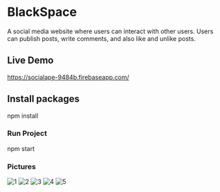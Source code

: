 # BlackSpace 

A social media website where users can interact with other users. Users can publish posts, write comments, and also like and unlike posts. 

## Live Demo
https://socialape-9484b.firebaseapp.com/

## Install packages 

npm install 

### Run Project 

npm start

### Pictures 
![1](https://user-images.githubusercontent.com/24450230/66596709-5f098c00-eb6b-11e9-8f77-08088e571082.jpg)
![2](https://user-images.githubusercontent.com/24450230/66596710-5f098c00-eb6b-11e9-98de-e89af6e0fe83.jpg)
![3](https://user-images.githubusercontent.com/24450230/66596711-5f098c00-eb6b-11e9-801b-fae9f02834da.jpg)
![4](https://user-images.githubusercontent.com/24450230/66596707-5f098c00-eb6b-11e9-96b5-3ef18cf0e2bf.jpg)
![5](https://user-images.githubusercontent.com/24450230/66596708-5f098c00-eb6b-11e9-8457-41bd6a6f36d6.jpg)

